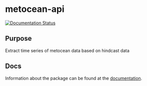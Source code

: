 # metocean-api

[![Documentation Status](https://readthedocs.org/projects/metocean-api/badge/?version=latest)](https://metocean-api.readthedocs.io/en/latest/?badge=latest)


## Purpose
Extract time series of metocean data based on hindcast data

## Docs
Information about the package can be found at the [documentation](https://metocean-api.readthedocs.io/en/latest/index.html).


